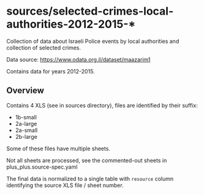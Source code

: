 # sources/selected-crimes-local-authorities-2012-2015-*

Collection of data about Israeli Police events by local authorities and collection of selected crimes.

Data source: https://www.odata.org.il/dataset/maazarim1

Contains data for years 2012-2015.

## Overview

Contains 4 XLS (see in sources directory), files are identified by their suffix:

* 1b-small
* 2a-large
* 2a-small
* 2b-large

Some of these files have multiple sheets.

Not all sheets are processed, see the commented-out sheets in plus_plus.source-spec.yaml

The final data is normalized to a single table with `resource` column identifying the source XLS file / sheet number.
